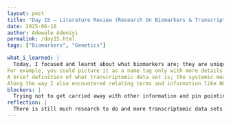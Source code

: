 ```yaml
---
layout: post
title: "Day 15 – Literature Review (Research On Biomarkers & Transcriptomic Data Sets)"
date: 2025-06-16
author: Adewale Adeniyi
permalink: /day15.html
tags: ["Biomarkers", "Genetics"]

what_i_learned: |
  Today, I focused and learnt about what biomarkers are; they are unique markers found in cancerous tumors or tumors, futhermore, Genomic biomarkers are measureable characteristics of either RNA or DNA that signal normal or abnormal biological processes, responses to an exposure or intervention.
For example, you could picture it as a name tag only with more details of what cell or tumor it was gotten from, and what makes it unique, basically helps us to understand what type of cell,tissue or tumor type it is.
A brief definition of what transcriptomic data set is; the systemic measurements of many RNAs, futhermore, it is a study which employs RNA sequencing to identify differentially expressed genes and alternatively splicing effects by comparing gene expression profiles between healthy and diseased tissues.
Along the way I also encountered relating terms and information like NGS (Next Generation Sequencing), which basically means a revolutionary technology that allows for the rapid sequencing of millions of DNA or RNA fragments simultaneously, transforming genomic research and clinical applications.
blockers: |
  Trying not to get carried away with other information and pin pointing and focusing on what the project wishes to achieve.
reflection: |
  There is still much research to do and more transcriptomic data sets to find and to clean, understaning the biological theoretical aspect would help to point my team in the right direction.
---
```

